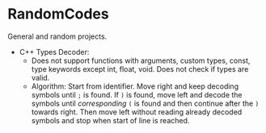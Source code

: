 # RandomCodes
General and random projects.
* C++ Types Decoder: 
  * Does not support functions with arguments, custom types, const, type keywords except int, float, void. Does not check if types are valid. 
  * Algorithm: Start from identifier. Move right and keep decoding symbols until `;` is found. If `)` is found, move left and decode the symbols until *corresponding* `(` is found and then continue after the `)` towards right. Then move left without reading already decoded symbols and stop when start of line is reached.
